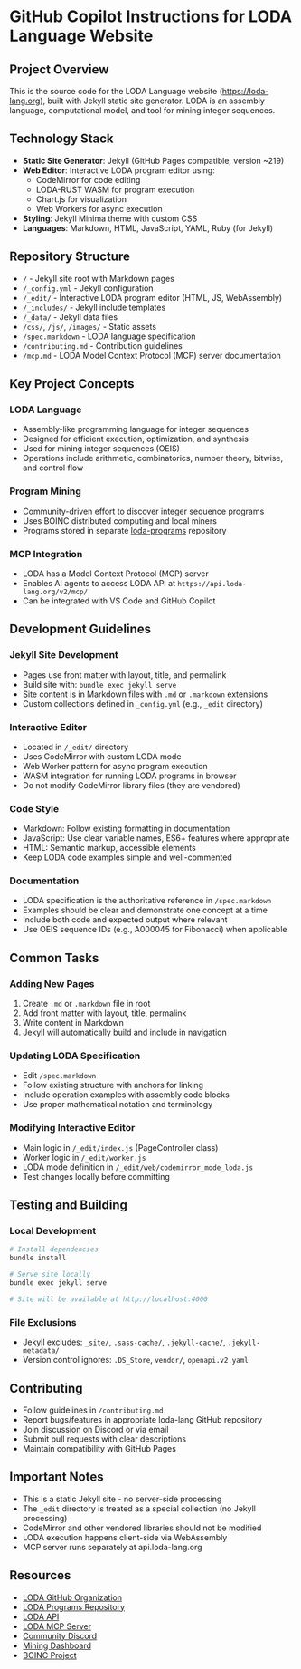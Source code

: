 # GitHub Copilot Instructions for LODA Language Website

## Project Overview

This is the source code for the LODA Language website (https://loda-lang.org), built with Jekyll static site generator. LODA is an assembly language, computational model, and tool for mining integer sequences.

## Technology Stack

- **Static Site Generator**: Jekyll (GitHub Pages compatible, version ~219)
- **Web Editor**: Interactive LODA program editor using:
  - CodeMirror for code editing
  - LODA-RUST WASM for program execution
  - Chart.js for visualization
  - Web Workers for async execution
- **Styling**: Jekyll Minima theme with custom CSS
- **Languages**: Markdown, HTML, JavaScript, YAML, Ruby (for Jekyll)

## Repository Structure

- `/` - Jekyll site root with Markdown pages
- `/_config.yml` - Jekyll configuration
- `/_edit/` - Interactive LODA program editor (HTML, JS, WebAssembly)
- `/_includes/` - Jekyll include templates
- `/_data/` - Jekyll data files
- `/css/`, `/js/`, `/images/` - Static assets
- `/spec.markdown` - LODA language specification
- `/contributing.md` - Contribution guidelines
- `/mcp.md` - LODA Model Context Protocol (MCP) server documentation

## Key Project Concepts

### LODA Language
- Assembly-like programming language for integer sequences
- Designed for efficient execution, optimization, and synthesis
- Used for mining integer sequences (OEIS)
- Operations include arithmetic, combinatorics, number theory, bitwise, and control flow

### Program Mining
- Community-driven effort to discover integer sequence programs
- Uses BOINC distributed computing and local miners
- Programs stored in separate [loda-programs](https://github.com/loda-lang/loda-programs) repository

### MCP Integration
- LODA has a Model Context Protocol (MCP) server
- Enables AI agents to access LODA API at `https://api.loda-lang.org/v2/mcp/`
- Can be integrated with VS Code and GitHub Copilot

## Development Guidelines

### Jekyll Site Development
- Pages use front matter with layout, title, and permalink
- Build site with: `bundle exec jekyll serve`
- Site content is in Markdown files with `.md` or `.markdown` extensions
- Custom collections defined in `_config.yml` (e.g., `_edit` directory)

### Interactive Editor
- Located in `/_edit/` directory
- Uses CodeMirror with custom LODA mode
- Web Worker pattern for async program execution
- WASM integration for running LODA programs in browser
- Do not modify CodeMirror library files (they are vendored)

### Code Style
- Markdown: Follow existing formatting in documentation
- JavaScript: Use clear variable names, ES6+ features where appropriate
- HTML: Semantic markup, accessible elements
- Keep LODA code examples simple and well-commented

### Documentation
- LODA specification is the authoritative reference in `/spec.markdown`
- Examples should be clear and demonstrate one concept at a time
- Include both code and expected output where relevant
- Use OEIS sequence IDs (e.g., A000045 for Fibonacci) when applicable

## Common Tasks

### Adding New Pages
1. Create `.md` or `.markdown` file in root
2. Add front matter with layout, title, permalink
3. Write content in Markdown
4. Jekyll will automatically build and include in navigation

### Updating LODA Specification
- Edit `/spec.markdown`
- Follow existing structure with anchors for linking
- Include operation examples with assembly code blocks
- Use proper mathematical notation and terminology

### Modifying Interactive Editor
- Main logic in `/_edit/index.js` (PageController class)
- Worker logic in `/_edit/worker.js`
- LODA mode definition in `/_edit/web/codemirror_mode_loda.js`
- Test changes locally before committing

## Testing and Building

### Local Development
```bash
# Install dependencies
bundle install

# Serve site locally
bundle exec jekyll serve

# Site will be available at http://localhost:4000
```

### File Exclusions
- Jekyll excludes: `_site/`, `.sass-cache/`, `.jekyll-cache/`, `.jekyll-metadata/`
- Version control ignores: `.DS_Store`, `vendor/`, `openapi.v2.yaml`

## Contributing

- Follow guidelines in `/contributing.md`
- Report bugs/features in appropriate loda-lang GitHub repository
- Join discussion on Discord or via email
- Submit pull requests with clear descriptions
- Maintain compatibility with GitHub Pages

## Important Notes

- This is a static Jekyll site - no server-side processing
- The `_edit` directory is treated as a special collection (no Jekyll processing)
- CodeMirror and other vendored libraries should not be modified
- LODA execution happens client-side via WebAssembly
- MCP server runs separately at api.loda-lang.org

## Resources

- [LODA GitHub Organization](https://github.com/loda-lang)
- [LODA Programs Repository](https://github.com/loda-lang/loda-programs)
- [LODA API](https://api.loda-lang.org/v2/)
- [LODA MCP Server](https://api.loda-lang.org/v2/mcp/)
- [Community Discord](https://loda-lang.org/discord)
- [Mining Dashboard](https://dashboard.loda-lang.org/grafana/)
- [BOINC Project](https://boinc.loda-lang.org/loda/)

